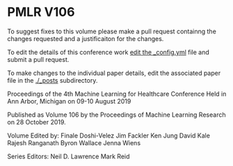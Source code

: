 # PMLR V106

To suggest fixes to this volume please make a pull request containng the changes requested and a justificaiton for the changes.

To edit the details of this conference work [edit the _config.yml](./_config.yml) file and submit a pull request.

To make changes to the individual paper details, edit the associated paper file in the [./_posts](./_posts) subdirectory.

Proceedings of the 4th Machine Learning for Healthcare Conference
  Held in Ann Arbor, Michigan on 09-10 August 2019

Published as Volume 106 by the Proceedings of Machine Learning Research on 28 October 2019.

Volume Edited by:
  Finale Doshi-Velez
  Jim Fackler
  Ken Jung
  David Kale
  Rajesh Ranganath
  Byron Wallace
  Jenna Wiens

Series Editors:
  Neil D. Lawrence
  Mark Reid
